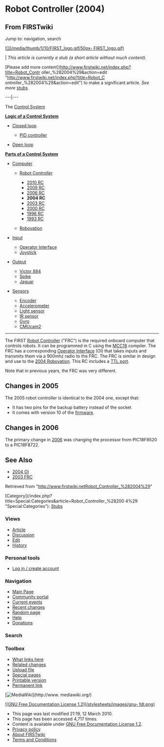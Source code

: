 # Robot Controller (2004)

## From FIRSTwiki

Jump to: navigation, search

[![](/media/thumb/1/10/FIRST_logo.gif/50px-
FIRST_logo.gif)](Image:FIRST_logo.gif)

| _This article is currently a stub (a short article without much content)._

[Please add more content](http://www.firstwiki.net/index.php?title=Robot_Contr
oller_%282004%29&action=edit "http://www.firstwiki.net/index.php?title=Robot_C
ontroller_%282004%29&action=edit") to make a significant article. _See more [stubs](Special:Shortpages "Special:Shortpages")._

---|---

The [Control System](control-system)

**[Logic of a Control System](Logic_of_a_control_system "Logic of a control system")**

- [Closed loop](closed-loop)

  - [PID controller](PID_controller "PID controller")

- [Open loop](open-loop)

**[Parts of a Control System](Parts_of_a_control_system "Parts of a control system")**

- [Computer](Computer "Computer")

  - [Robot Controller](robot-controller)

    - [2010 RC](Robot_Controller_%282010%29 "Robot Controller \(2010\)")
    - [2009 RC](Robot_Controller_%282009%29 "Robot Controller \(2009\)")
    - [2006 RC](Robot_Controller_%282006%29 "Robot Controller \(2006\)")
    - **2004 RC**
    - [2003 RC](Robot_Controller_%282003%29 "Robot Controller \(2003\)")
    - [2000 RC](Robot_Controller_%282000%29 "Robot Controller \(2000\)")
    - [1996 RC](/index.php?title=Robot_Controller_%281996%29&action=edit "Robot Controller \(1996\)")
    - [1993 RC](/index.php?title=Robot_Controller_%281993%29&action=edit "Robot Controller \(1993\)")

  - [Robovation](robovation)

- [Input](input)

  - [Operator Interface](operator-interface)
  - [Joystick](joystick)

- [Output](output)

  - [Victor 884](victor-884)
  - [Spike](spike-relay)
  - [Jaguar](/index.php?title=Jaguar&action=edit "Jaguar")

- [Sensors](sensor)

  - [Encoder](encoder)
  - [Accelerometer](accelerometer)
  - [Light sensor](/index.php?title=Light_sensor&action=edit "Light sensor")
  - [IR sensor](tsop34840)
  - [Gyro](gyro)
  - [CMUcam2](CMUcam2 "CMUcam2")

--------------------------------------------------------------------------------

The FIRST [Robot Controller](robot-controller) ("FRC") is the required onboard computer that controls robots. It can be programmed in C using the [MCC18](MCC18 "MCC18") compiler. The FRC has a corresponding [Operator Interface](operator-interface) (OI) that takes inputs and transmits them via a 900mhz radio to the FRC. The FRC is similar in design and use to the [2004 Robovation](Robovation_%282004%29 "Robovation \(2004\)"). This RC includes a [TTL port](TTL_port "TTL port").

Note that in previous years, the FRC was very different.

## Changes in 2005

The 2005 robot controller is identical to the 2004 one, except that:

- It has two pins for the backup battery instead of the socket
- It comes with version 10 of the [firmware](/index.php?title=Firmware&action=edit "Firmware").

## Changes in 2006

The primary change in [2006](/index.php?title=Robot_controller_%282006%29&action=edit "Robot
controller \(2006\)") was changing the processor from PIC18F8520 to a PIC18F8722.

## See Also

- [2004 OI](/index.php?title=Operator_Interface_%282004%29&action=edit "Operator Interface \(2004\)")
- [2003 FRC](Robot_Controller_%282003%29 "Robot Controller \(2003\)")

Retrieved from "<http://www.firstwiki.netRobot_Controller_%282004%29>"

[Category](/index.php?title=Special:Categories&article=Robot_Controller_%28200
4%29 "Special:Categories"): [Stubs](Category:Stubs "Category:Stubs")

### Views

- [Article](Robot_Controller_%282004%29)
- [Discussion](/index.php?title=Talk:Robot_Controller_%282004%29&action=edit)
- [Edit](/index.php?title=Robot_Controller_%282004%29&action=edit)
- [History](/index.php?title=Robot_Controller_%282004%29&action=history)

### Personal tools

- [Log in / create account](/index.php?title=Special:Userlogin&returnto=Robot_Controller_\(2004\))

[](Main_Page "Main Page")

### Navigation

- [Main Page](Main_Page)
- [Community portal](FIRSTwiki:Community_portal)
- [Current events](Current_events)
- [Recent changes](Special:Recentchanges)
- [Random page](Special:Random)
- [Help](FIRSTwiki:Help)
- [Donations](FIRSTwiki:Site_support)

### Search

### Toolbox

- [What links here](Special:Whatlinkshere/Robot_Controller_%282004%29)
- [Related changes](Special:Recentchangeslinked/Robot_Controller_%282004%29)
- [Upload file](Special:Upload)
- [Special pages](Special:Specialpages)
- [Printable version](/index.php?title=Robot_Controller_%282004%29&printable=yes)
- [Permanent link](/index.php?title=Robot_Controller_%282004%29&oldid=75459)

[![MediaWiki](/skins/common/images/poweredby_mediawiki_88x31.png)](http://www.
mediawiki.org/)

[![GNU Free Documentation License 1.2](/stylesheets/images/gnu-
fdl.png)](http://www.gnu.org/copyleft/fdl.html)

- This page was last modified 21:19, 12 March 2010.
- This page has been accessed 4,717 times.
- Content is available under [GNU Free Documentation License 1.2](http://www.gnu.org/copyleft/fdl.html "http://www.gnu.org/copyleft/fdl.html").
- [Privacy policy](FIRSTwiki:Privacy_policy "FIRSTwiki:Privacy policy")
- [About FIRSTwiki](FIRSTwiki:About "FIRSTwiki:About")
- [Terms and Conditions](FIRSTwiki:Terms_and_conditions "FIRSTwiki:Terms and conditions")
